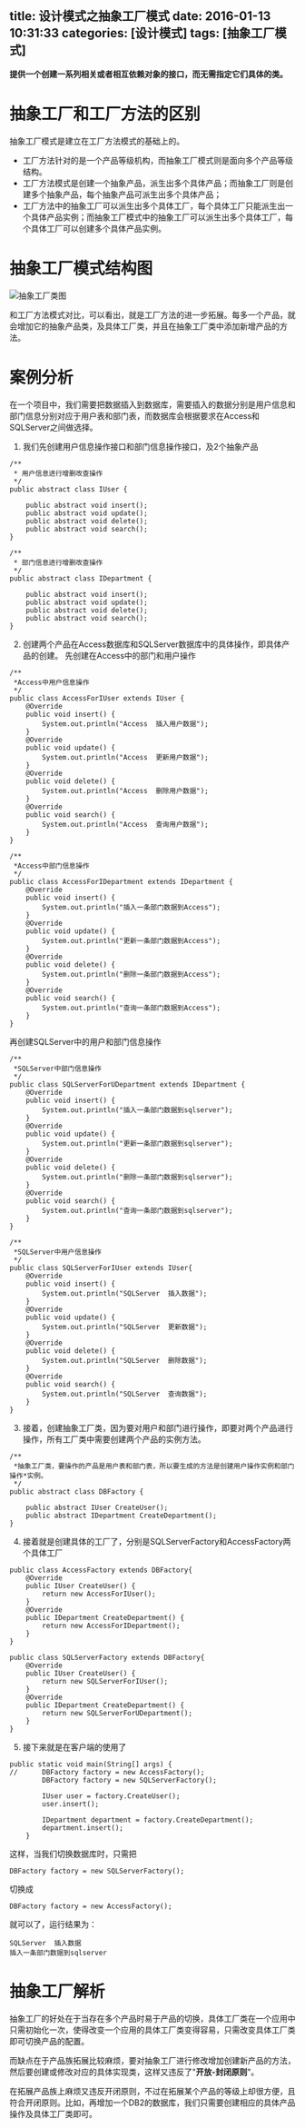 ﻿title: 设计模式之抽象工厂模式
date: 2016-01-13 10:31:33
categories: [设计模式]
tags: [抽象工厂模式]
---
**提供一个创建一系列相关或者相互依赖对象的接口，而无需指定它们具体的类。**<!--more-->

# 抽象工厂和工厂方法的区别

抽象工厂模式是建立在工厂方法模式的基础上的。
- 工厂方法针对的是一个产品等级机构，而抽象工厂模式则是面向多个产品等级结构。
- 工厂方法模式是创建一个抽象产品，派生出多个具体产品；而抽象工厂则是创建多个抽象产品，每个抽象产品可派生出多个具体产品；
- 工厂方法中的抽象工厂可以派生出多个具体工厂，每个具体工厂只能派生出一个具体产品实例；而抽象工厂模式中的抽象工厂可以派生出多个具体工厂，每个具体工厂可以创建多个具体产品实例。

# 抽象工厂模式结构图

![抽象工厂类图](http://7xpi7i.com1.z0.glb.clouddn.com/%E6%8A%BD%E8%B1%A1%E5%B7%A5%E5%8E%82%E6%A8%A1%E5%BC%8F%E7%B1%BB%E5%9B%BE.jpg)

和工厂方法模式对比，可以看出，就是工厂方法的进一步拓展。每多一个产品，就会增加它的抽象产品类，及具体工厂类，并且在抽象工厂类中添加新增产品的方法。

# 案例分析

在一个项目中，我们需要把数据插入到数据库，需要插入的数据分别是用户信息和部门信息分别对应于用户表和部门表，而数据库会根据要求在Access和SQLServer之间做选择。

1. 我们先创建用户信息操作接口和部门信息操作接口，及2个抽象产品
```
/**
 * 用户信息进行增删改查操作
 */
public abstract class IUser {

	public abstract void insert();
	public abstract void update();
	public abstract void delete();
	public abstract void search();
}

/**
 * 部门信息进行增删改查操作
 */
public abstract class IDepartment {

	public abstract void insert();
	public abstract void update();
	public abstract void delete();
	public abstract void search();
}
```
2. 创建两个产品在Access数据库和SQLServer数据库中的具体操作，即具体产品的创建。
先创建在Access中的部门和用户操作
```
/**
 *Access中用户信息操作
 */
public class AccessForIUser extends IUser {
	@Override
	public void insert() {
		System.out.println("Access  插入用户数据");
	}
	@Override
	public void update() {
		System.out.println("Access  更新用户数据");
	}
	@Override
	public void delete() {
		System.out.println("Access  删除用户数据");
	}
	@Override
	public void search() {
		System.out.println("Access  查询用户数据");
	}
}

/**
 *Access中部门信息操作
 */
public class AccessForIDepartment extends IDepartment {
	@Override
	public void insert() {
		System.out.println("插入一条部门数据到Access");
	}
	@Override
	public void update() {
		System.out.println("更新一条部门数据到Access");
	}
	@Override
	public void delete() {
		System.out.println("删除一条部门数据到Access");
	}
	@Override
	public void search() {
		System.out.println("查询一条部门数据到Access");
	}
}
```
再创建SQLServer中的用户和部门信息操作
```
/**
 *SQLServer中部门信息操作
 */
public class SQLServerForUDepartment extends IDepartment {
	@Override
	public void insert() {
		System.out.println("插入一条部门数据到sqlserver");
	}
	@Override
	public void update() {
		System.out.println("更新一条部门数据到sqlserver");
	}
	@Override
	public void delete() {
		System.out.println("删除一条部门数据到sqlserver");
	}
	@Override
	public void search() {
		System.out.println("查询一条部门数据到sqlserver");
	}
}

/**
 *SQLServer中用户信息操作
 */
public class SQLServerForIUser extends IUser{
	@Override
	public void insert() {
		System.out.println("SQLServer  插入数据");
	}
	@Override
	public void update() {
		System.out.println("SQLServer  更新数据");
	}
	@Override
	public void delete() {
		System.out.println("SQLServer  删除数据");
	}
	@Override
	public void search() {
		System.out.println("SQLServer  查询数据");
	}
}
```

3. 接着，创建抽象工厂类，因为要对用户和部门进行操作，即要对两个产品进行操作，所有工厂类中需要创建两个产品的实例方法。
```
/**
 *抽象工厂类，要操作的产品是用户表和部门表，所以要生成的方法是创建用户操作实例和部门操作*实例。
 */
public abstract class DBFactory {

	public abstract IUser CreateUser();
	public abstract IDepartment CreateDepartment();
}
```
4. 接着就是创建具体的工厂了，分别是SQLServerFactory和AccessFactory两个具体工厂
```
public class AccessFactory extends DBFactory{
	@Override
	public IUser CreateUser() {
		return new AccessForIUser();
	}
	@Override
	public IDepartment CreateDepartment() {
		return new AccessForIDepartment();
	}
}

public class SQLServerFactory extends DBFactory{
	@Override
	public IUser CreateUser() {
		return new SQLServerForIUser();
	}
	@Override
	public IDepartment CreateDepartment() {
		return new SQLServerForUDepartment();
	}
}
```

5. 接下来就是在客户端的使用了
```
public static void main(String[] args) {
//		DBFactory factory = new AccessFactory();
		DBFactory factory = new SQLServerFactory();
		
		IUser user = factory.CreateUser();
		user.insert();
		
		IDepartment department = factory.CreateDepartment();
		department.insert();
	}
```
这样，当我们切换数据库时，只需把
```
DBFactory factory = new SQLServerFactory();
```
切换成
```
DBFactory factory = new AccessFactory();
```
就可以了，运行结果为：
```
SQLServer  插入数据
插入一条部门数据到sqlserver
```

# 抽象工厂解析

抽象工厂的好处在于当存在多个产品时易于产品的切换，具体工厂类在一个应用中只需初始化一次，使得改变一个应用的具体工厂类变得容易，只需改变具体工厂类即可切换产品的配置。

而缺点在于产品族拓展比较麻烦，要对抽象工厂进行修改增加创建新产品的方法，然后要创建或修改对应的具体实现类，这样又违反了"**开放-封闭原则**"。

在拓展产品族上麻烦又违反开闭原则，不过在拓展某个产品的等级上却很方便，且符合开闭原则。比如，再增加一个DB2的数据库，我们只需要创建相应的具体产品操作及具体工厂类即可。

